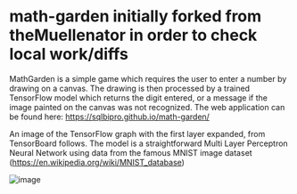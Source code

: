 # math-garden initially forked from theMuellenator in order to check local work/diffs

MathGarden is a simple game which requires the user to enter a number by drawing on a canvas.  The drawing is then processed by a trained TensorFlow model which returns the digit entered, or a message if the image painted on the canvas was not recognized.  The web application can be found here:  https://sqlbipro.github.io/math-garden/

An image of the TensorFlow graph with the first layer expanded, from TensorBoard follows.  The model is a straightforward Multi Layer Perceptron Neural Network using data from the famous MNIST image dataset (https://en.wikipedia.org/wiki/MNIST_database)

![image](https://github.com/user-attachments/assets/6ec1b00a-0bc8-490d-8571-c97c4e9f8f52)


